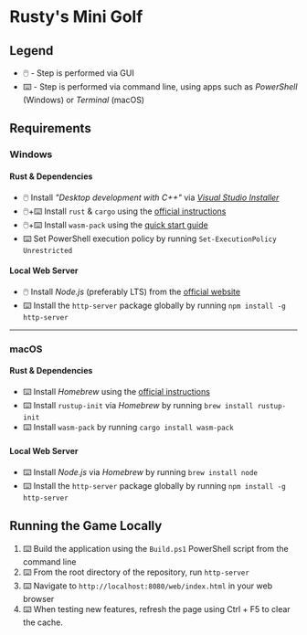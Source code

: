 # Rusty's Mini Golf

## Legend

* 🖱️ - Step is performed via GUI
* ⌨️ - Step is performed via command line, using apps such as _PowerShell_ (Windows) or _Terminal_ (macOS)

## Requirements

### Windows

#### Rust & Dependencies

* 🖱️ Install _"Desktop development with C++"_ via [_Visual Studio Installer_](https://visualstudio.microsoft.com/downloads/)
* 🖱️+⌨️ Install `rust` & `cargo` using the [official instructions](https://www.rust-lang.org/tools/install)
* 🖱️+⌨️ Install `wasm-pack` using the [quick start guide](https://rustwasm.github.io/wasm-pack/book/quickstart.html)
* ⌨️ Set PowerShell execution policy by running `Set-ExecutionPolicy Unrestricted`

#### Local Web Server

* 🖱️ Install _Node.js_ (preferably LTS) from the [official website](https://nodejs.org/en/)
* ⌨️ Install the `http-server` package globally by running `npm install -g http-server`

---

### macOS

#### Rust & Dependencies

* ⌨️ Install _Homebrew_ using the [official instructions](https://brew.sh/)
* ⌨️ Install `rustup-init` via _Homebrew_ by running `brew install rustup-init`
* ⌨️ Install `wasm-pack` by running `cargo install wasm-pack`

#### Local Web Server

* ⌨️ Install _Node.js_ via _Homebrew_ by running `brew install node`
* ⌨️ Install the `http-server` package globally by running `npm install -g http-server`

## Running the Game Locally

1. ⌨️ Build the application using the `Build.ps1` PowerShell script from the command line
2. ⌨️ From the root directory of the repository, run `http-server`
3. ⌨️ Navigate to `http://localhost:8080/web/index.html` in your web browser
4. ⌨️ When testing new features, refresh the page using Ctrl + F5 to clear the cache.
